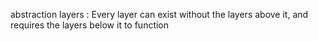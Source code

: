 abstraction layers : Every layer can exist without the layers above it, and requires the layers below it to function